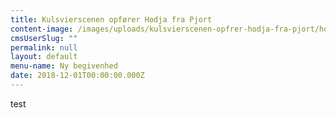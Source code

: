 ```yaml
---
title: Kulsvierscenen opfører Hodja fra Pjort
content-image: /images/uploads/kulsvierscenen-opfrer-hodja-fra-pjort/hodja-fra-pjort.jpg
cmsUserSlug: ""
permalink: null
layout: default
menu-name: Ny begivenhed
date: 2018-12-01T00:00:00.000Z
---
```


test